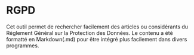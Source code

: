 # RGPD
Cet outil permet de rechercher facilement des articles ou considérants du Réglement Général sur la Protection des Données.
Le contenu a été formatté en Markdown(.md) pour être intégré plus facilement dans divers programmes.
